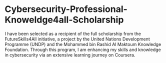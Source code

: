 # Cybersecurity-Professional-Knoweldge4all-Scholarship
I have been selected as a recipient of the full scholarship from the FutureSkills4All initiative, a project by the United Nations Development Programme (UNDP) and the Mohammed bin Rashid Al Maktoum Knowledge Foundation. Through this program, I am enhancing my skills and knowledge in cybersecurity via an extensive learning journey on Coursera.
